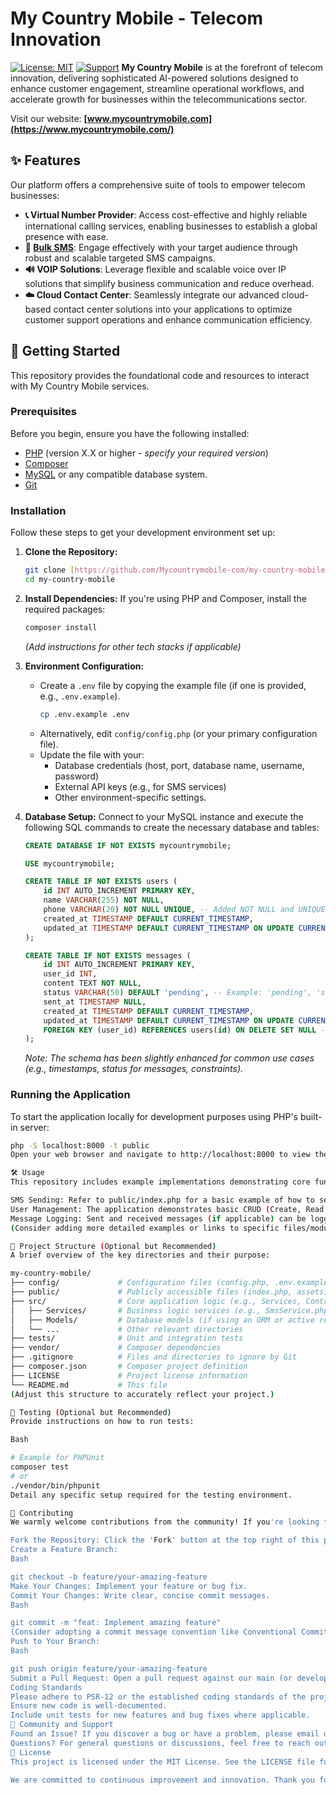 # My Country Mobile - Telecom Innovation

[![License: MIT](https://img.shields.io/badge/License-MIT-yellow.svg)](https://opensource.org/licenses/MIT)
[![Support](https://img.shields.io/badge/support-email-blue.svg)](mailto:support@mycountrymobile.com)
**My Country Mobile** is at the forefront of telecom innovation, delivering sophisticated AI-powered solutions designed to enhance customer engagement, streamline operational workflows, and accelerate growth for businesses within the telecommunications sector.

Visit our website: **[www.mycountrymobile.com](https://www.mycountrymobile.com/)**

## ✨ Features

Our platform offers a comprehensive suite of tools to empower telecom businesses:

* **📞 Virtual Number Provider**: Access cost-effective and highly reliable international calling services, enabling businesses to establish a global presence with ease.
* **💬 [Bulk SMS](https://www.smslocal.com/)**: Engage effectively with your target audience through robust and scalable targeted SMS campaigns.
* **🔊 VOIP Solutions**: Leverage flexible and scalable voice over IP solutions that simplify business communication and reduce overhead.
* **☁️ Cloud Contact Center**: Seamlessly integrate our advanced cloud-based contact center solutions into your applications to optimize customer support operations and enhance communication efficiency.

## 🚀 Getting Started

This repository provides the foundational code and resources to interact with My Country Mobile services.

### Prerequisites

Before you begin, ensure you have the following installed:

* [PHP](https://www.php.net/manual/en/install.php) (version X.X or higher - *specify your required version*)
* [Composer](https://getcomposer.org/doc/00-intro.md#installation-linux-unix-macos)
* [MySQL](https://dev.mysql.com/doc/mysql-installation-excerpt/5.7/en/) or any compatible database system.
* [Git](https://git-scm.com/book/en/v2/Getting-Started-Installing-Git)

### Installation

Follow these steps to get your development environment set up:

1.  **Clone the Repository:**
    ```bash
    git clone [https://github.com/Mycountrymobile-com/my-country-mobile.git](https://github.com/Mycountrymobile-com/my-country-mobile.git)
    cd my-country-mobile
    ```

2.  **Install Dependencies:**
    If you're using PHP and Composer, install the required packages:
    ```bash
    composer install
    ```
    *(Add instructions for other tech stacks if applicable)*

3.  **Environment Configuration:**
    * Create a `.env` file by copying the example file (if one is provided, e.g., `.env.example`).
        ```bash
        cp .env.example .env
        ```
    * Alternatively, edit `config/config.php` (or your primary configuration file).
    * Update the file with your:
        * Database credentials (host, port, database name, username, password)
        * External API keys (e.g., for SMS services)
        * Other environment-specific settings.

4.  **Database Setup:**
    Connect to your MySQL instance and execute the following SQL commands to create the necessary database and tables:
    ```sql
    CREATE DATABASE IF NOT EXISTS mycountrymobile;

    USE mycountrymobile;

    CREATE TABLE IF NOT EXISTS users (
        id INT AUTO_INCREMENT PRIMARY KEY,
        name VARCHAR(255) NOT NULL,
        phone VARCHAR(20) NOT NULL UNIQUE, -- Added NOT NULL and UNIQUE for better data integrity
        created_at TIMESTAMP DEFAULT CURRENT_TIMESTAMP,
        updated_at TIMESTAMP DEFAULT CURRENT_TIMESTAMP ON UPDATE CURRENT_TIMESTAMP
    );

    CREATE TABLE IF NOT EXISTS messages (
        id INT AUTO_INCREMENT PRIMARY KEY,
        user_id INT,
        content TEXT NOT NULL,
        status VARCHAR(50) DEFAULT 'pending', -- Example: 'pending', 'sent', 'failed'
        sent_at TIMESTAMP NULL,
        created_at TIMESTAMP DEFAULT CURRENT_TIMESTAMP,
        updated_at TIMESTAMP DEFAULT CURRENT_TIMESTAMP ON UPDATE CURRENT_TIMESTAMP,
        FOREIGN KEY (user_id) REFERENCES users(id) ON DELETE SET NULL -- Consider your referential integrity needs
    );
    ```
    *Note: The schema has been slightly enhanced for common use cases (e.g., timestamps, status for messages, constraints).*

### Running the Application

To start the application locally for development purposes using PHP's built-in server:

```bash
php -S localhost:8000 -t public
Open your web browser and navigate to http://localhost:8000 to view the application.

🛠️ Usage
This repository includes example implementations demonstrating core functionalities:

SMS Sending: Refer to public/index.php for a basic example of how to send SMS messages using our services. The SmsService.php class (or equivalent) encapsulates the logic for interacting with the SMS API.
User Management: The application demonstrates basic CRUD (Create, Read, Update, Delete) operations for users.
Message Logging: Sent and received messages (if applicable) can be logged to the database for tracking and analytics.
(Consider adding more detailed examples or links to specific files/modules for key functionalities.)

📁 Project Structure (Optional but Recommended)
A brief overview of the key directories and their purpose:

my-country-mobile/
├── config/             # Configuration files (config.php, .env.example)
├── public/             # Publicly accessible files (index.php, assets)
├── src/                # Core application logic (e.g., Services, Controllers, Models)
│   ├── Services/       # Business logic services (e.g., SmsService.php)
│   ├── Models/         # Database models (if using an ORM or active record pattern)
│   └── ...             # Other relevant directories
├── tests/              # Unit and integration tests
├── vendor/             # Composer dependencies
├── .gitignore          # Files and directories to ignore by Git
├── composer.json       # Composer project definition
├── LICENSE             # Project license information
└── README.md           # This file
(Adjust this structure to accurately reflect your project.)

🧪 Testing (Optional but Recommended)
Provide instructions on how to run tests:

Bash

# Example for PHPUnit
composer test
# or
./vendor/bin/phpunit
Detail any specific setup required for the testing environment.

🤝 Contributing
We warmly welcome contributions from the community! If you're looking to help improve My Country Mobile, please follow these steps:

Fork the Repository: Click the 'Fork' button at the top right of this page.
Create a Feature Branch:
Bash

git checkout -b feature/your-amazing-feature
Make Your Changes: Implement your feature or bug fix.
Commit Your Changes: Write clear, concise commit messages.
Bash

git commit -m "feat: Implement amazing feature"
(Consider adopting a commit message convention like Conventional Commits).
Push to Your Branch:
Bash

git push origin feature/your-amazing-feature
Submit a Pull Request: Open a pull request against our main (or develop) branch. Provide a detailed description of your changes and why they are needed.
Coding Standards
Please adhere to PSR-12 or the established coding standards of the project.
Ensure new code is well-documented.
Include unit tests for new features and bug fixes where applicable.
💬 Community and Support
Found an Issue? If you discover a bug or have a problem, please email us directly at support@mycountrymobile.com. We prioritize addressing issues through our dedicated support channel rather than the GitHub issue tracker for this repository.
Questions? For general questions or discussions, feel free to reach out via support@mycountrymobile.com.
📜 License
This project is licensed under the MIT License. See the LICENSE file for full details.

We are committed to continuous improvement and innovation. Thank you for your interest in My Country Mobile!
